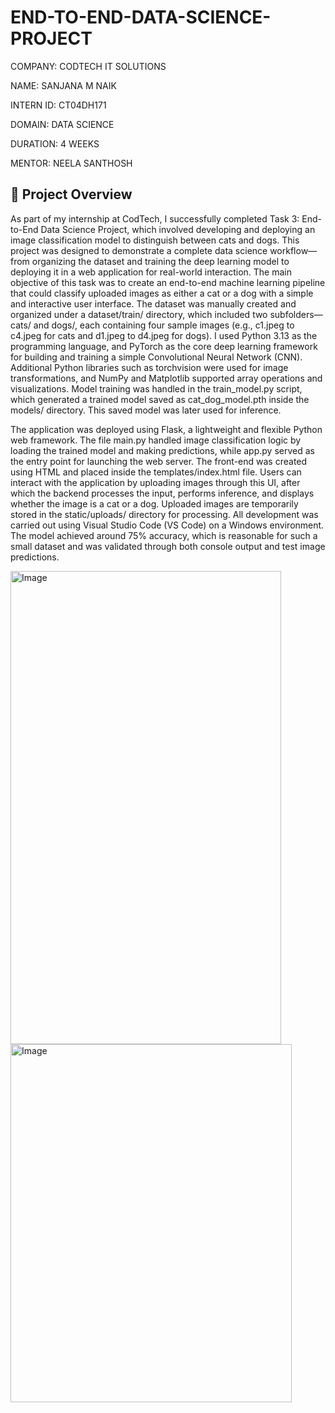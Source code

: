 # END-TO-END-DATA-SCIENCE-PROJECT

COMPANY: CODTECH IT SOLUTIONS

NAME: SANJANA M NAIK

INTERN ID: CT04DH171

DOMAIN: DATA SCIENCE

DURATION: 4 WEEKS

MENTOR: NEELA SANTHOSH


## 📝 Project Overview 


As part of my internship at CodTech, I successfully completed Task 3: End-to-End Data Science Project, which involved developing and deploying an image classification model to distinguish between cats and dogs. This project was designed to demonstrate a complete data science workflow—from organizing the dataset and training the deep learning model to deploying it in a web application for real-world interaction. The main objective of this task was to create an end-to-end machine learning pipeline that could classify uploaded images as either a cat or a dog with a simple and interactive user interface. The dataset was manually created and organized under a dataset/train/ directory, which included two subfolders—cats/ and dogs/, each containing four sample images (e.g., c1.jpeg to c4.jpeg for cats and d1.jpeg to d4.jpeg for dogs). I used Python 3.13 as the programming language, and PyTorch as the core deep learning framework for building and training a simple Convolutional Neural Network (CNN). Additional Python libraries such as torchvision were used for image transformations, and NumPy and Matplotlib supported array operations and visualizations. Model training was handled in the train_model.py script, which generated a trained model saved as cat_dog_model.pth inside the models/ directory. This saved model was later used for inference.

The application was deployed using Flask, a lightweight and flexible Python web framework. The file main.py handled image classification logic by loading the trained model and making predictions, while app.py served as the entry point for launching the web server. The front-end was created using HTML and placed inside the templates/index.html file. Users can interact with the application by uploading images through this UI, after which the backend processes the input, performs inference, and displays whether the image is a cat or a dog. Uploaded images are temporarily stored in the static/uploads/ directory for processing. All development was carried out using Visual Studio Code (VS Code) on a Windows environment. The model achieved around 75% accuracy, which is reasonable for such a small dataset and was validated through both console output and test image predictions.


<img width="433" height="757" alt="Image" src="https://github.com/user-attachments/assets/25be05da-545d-4371-9bd0-c7ce528660eb" />

<img width="450" height="573" alt="Image" src="https://github.com/user-attachments/assets/b2c14d39-6006-4d8d-a84e-a223d8b09025" />
